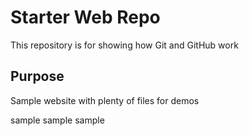 # Starter Web Repo

This repository is for showing how Git and GitHub work

## Purpose

Sample website with plenty of files for demos

sample sample sample